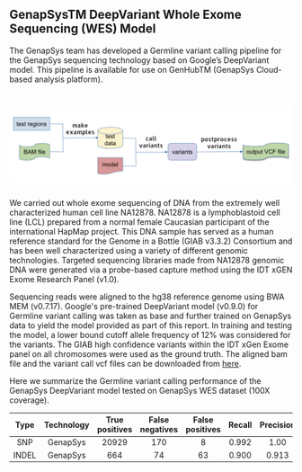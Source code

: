 ## GenapSysTM DeepVariant Whole Exome Sequencing (WES) Model

The GenapSys team has developed a Germline variant calling pipeline for the GenapSys sequencing technology based on Google’s DeepVariant model. This pipeline is available for use on GenHubTM (GenapSys Cloud-based analysis platform).

![Pipeline Image](/images/pipelinev2.png)
===

We carried out whole exome sequencing of DNA from the extremely well characterized human cell line NA12878. NA12878 is a lymphoblastoid cell line (LCL) prepared from a normal female Caucasian participant of the international HapMap project. This DNA sample has served as a human reference standard for the Genome in a Bottle (GIAB v3.3.2) Consortium and has been well characterized using a variety of different genomic technologies. Targeted sequencing libraries made from NA12878 genomic DNA were generated via a probe-based capture method using the IDT xGEN Exome Research Panel (v1.0). 

Sequencing reads were aligned to the hg38 reference genome using BWA MEM (v0.7.17). Google's pre-trained DeepVariant model (v0.9.0) for Germline variant calling was taken as base and further trained on GenapSys data to yield the model provided as part of this report. In training and testing the model, a lower bound cutoff allele frequency of 12% was considered for the variants. The GIAB high confidence variants within the IDT xGen Exome panel on all chromosomes were used as the ground truth. The aligned bam file and the variant call vcf files can be downloaded from [here](https://Addlink.com). 

Here we summarize the Germline variant calling performance of the GenapSys DeepVariant model tested on GenapSys WES dataset (100X coverage).

Type | Technology | True positives | False negatives | False positives | Recall | Precision | F1-Score
:--: | :--------: | :------------: | :-------------: | :-------------: | :----: | :-------: | :-------------:
SNP | GenapSys | 20929 | 170 | 8 | 0.992 | 1.00 | 0.996
INDEL | GenapSys | 664 | 74 | 63 | 0.900 | 0.913 | 0.906






